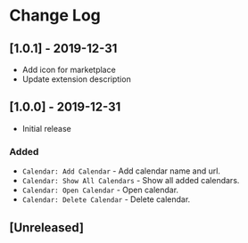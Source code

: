 # Change Log

## [1.0.1] - 2019-12-31

- Add icon for marketplace
- Update extension description

## [1.0.0] - 2019-12-31

- Initial release

### Added

- `Calendar: Add Calendar` - Add calendar name and url.
- `Calendar: Show All Calendars` - Show all added calendars.
- `Calendar: Open Calendar` - Open calendar.
- `Calendar: Delete Calendar` - Delete calendar.

## [Unreleased]
